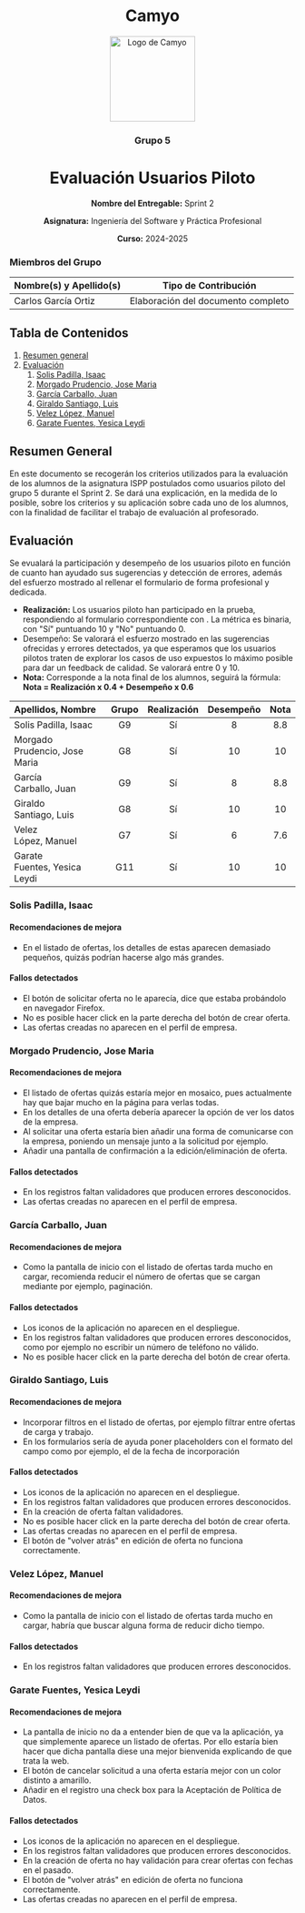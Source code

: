 <h1 align="center">
  Camyo
</h1>

<p align="center">
  <img src="https://i.imgur.com/C72nY4p.png" alt="Logo de Camyo" width="150">
</p>

<h3 align="center">
  <strong>Grupo 5</strong>
</h3>

<h1 align="center">
  <strong>Evaluación Usuarios Piloto</strong>
</h1>

<p align="center">
  <strong>Nombre del Entregable:</strong> Sprint 2
</p>
<p align="center">
  <strong>Asignatura:</strong> Ingeniería del Software y Práctica Profesional  
</p>
<p align="center">
  <strong>Curso:</strong> 2024-2025  
</p>

### Miembros del Grupo

| Nombre(s) y Apellido(s) | Tipo de Contribución               |
| ----------------------- | ----------------------------------- |
| Carlos García Ortiz    | Elaboración del documento completo |

## Tabla de Contenidos

1. [Resumen general](#Resumen-General)
2. [Evaluación](#Evaluación)
   1. [Solis Padilla, Isaac](#Solis-Padilla,-Isaac)
   2. [Morgado Prudencio, Jose Maria](#Morgado-Prudencio,-Jose-Maria)
   3. [García Carballo, Juan](#García-Carballo,-Juan)
   4. [Giraldo Santiago, Luis](#Giraldo-Santiago,-Luis)
   5. [Velez López, Manuel](#Velez-López,-Manuel)
   6. [Garate Fuentes, Yesica Leydi](#Garate-Fuentes,-Yesica-Leydi)

## **Resumen General**

En este documento se recogerán los criterios utilizados para la evaluación de los alumnos de la asignatura ISPP postulados como usuarios piloto del grupo 5 durante el Sprint 2. Se dará una explicación, en la medida de lo posible, sobre los criterios y su aplicación sobre cada uno de los alumnos, con la finalidad de facilitar el trabajo de evaluación al profesorado.

## Evaluación

Se evualará la participación y desempeño de los usuarios piloto en función de cuanto han ayudado sus sugerencias y detección de errores, además del esfuerzo mostrado al rellenar el formulario de forma profesional y dedicada.

- **Realización:** Los usuarios piloto han participado en la prueba, respondiendo al formulario correspondiente con . La métrica es binaria, con "Sí" puntuando 10 y "No" puntuando 0.
- Desempeño: Se valorará el esfuerzo mostrado en las sugerencias ofrecidas y errores detectados, ya que esperamos que los usuarios pilotos traten de explorar los casos de uso expuestos lo máximo posible para dar un feedback de calidad. Se valorará entre 0 y 10.
- **Nota:** Corresponde a la nota final de los alumnos, seguirá la fórmula: **Nota = Realización x 0.4 + Desempeño x 0.6**

| Apellidos, Nombre              | Grupo | Realización | Desempeño | Nota |
| :----------------------------- | :---: | :----------: | :--------: | :--: |
| Solis Padilla, Isaac           |  G9  |     Sí     |     8     | 8.8 |
| Morgado Prudencio, Jose Maria |  G8  |     Sí     |     10     |  10  |
| García Carballo, Juan        |  G9  |     Sí     |     8     | 8.8 |
| Giraldo Santiago, Luis        |  G8  |     Sí     |     10     |  10  |
| Velez López, Manuel          |  G7  |     Sí     |     6     | 7.6 |
| Garate Fuentes, Yesica Leydi  |  G11  |     Sí     |     10     |  10  |

### Solis Padilla, Isaac

#### Recomendaciones de mejora

- En el listado de ofertas, los detalles de estas aparecen demasiado pequeños, quizás podrían hacerse algo más grandes.

#### Fallos detectados

- El botón de solicitar oferta no le aparecía, dice que estaba probándolo en navegador Firefox.
- No es posible hacer click en la parte derecha del botón de crear oferta.
- Las ofertas creadas no aparecen en el perfil de empresa.

### Morgado Prudencio, Jose Maria

#### Recomendaciones de mejora

- El listado de ofertas quizás estaría mejor en mosaico, pues actualmente hay que bajar mucho en la página para verlas todas.
- En los detalles de una oferta debería aparecer la opción de ver los datos de la empresa.
- Al solicitar una oferta estaría bien añadir una forma de comunicarse con la empresa, poniendo un mensaje junto a la solicitud por ejemplo.
- Añadir una pantalla de confirmación a la edición/eliminación de oferta.

#### Fallos detectados

- En los registros faltan validadores que producen errores desconocidos.
- Las ofertas creadas no aparecen en el perfil de empresa.

### García Carballo, Juan

#### Recomendaciones de mejora

- Como la pantalla de inicio con el listado de ofertas tarda mucho en cargar, recomienda reducir el número de ofertas que se cargan mediante por ejemplo, paginación.

#### Fallos detectados

- Los iconos de la aplicación no aparecen en el despliegue.
- En los registros faltan validadores que producen errores desconocidos, como por ejemplo no escribir un número de teléfono no válido.
- No es posible hacer click en la parte derecha del botón de crear oferta.

### Giraldo Santiago, Luis

#### Recomendaciones de mejora

- Incorporar filtros en el listado de ofertas, por ejemplo filtrar entre ofertas de carga y trabajo.
- En los formularios sería de ayuda poner placeholders con el formato del campo como por ejemplo, el de la fecha de incorporación

#### Fallos detectados

- Los iconos de la aplicación no aparecen en el despliegue.
- En los registros faltan validadores que producen errores desconocidos.
- En la creación de oferta faltan validadores.
- No es posible hacer click en la parte derecha del botón de crear oferta.
- Las ofertas creadas no aparecen en el perfil de empresa.
- El botón de "volver atrás" en edición de oferta no funciona correctamente.

### Velez López, Manuel

#### Recomendaciones de mejora

- Como la pantalla de inicio con el listado de ofertas tarda mucho en cargar, habría que buscar alguna forma de reducir dicho tiempo.

#### Fallos detectados

- En los registros faltan validadores que producen errores desconocidos.

### Garate Fuentes, Yesica Leydi

#### Recomendaciones de mejora

- La pantalla de inicio no da a entender bien de que va la aplicación, ya que simplemente aparece un listado de ofertas. Por ello estaría bien hacer que dicha pantalla diese una mejor bienvenida explicando de que trata la web.
- El botón de cancelar solicitud a una oferta estaría mejor con un color distinto a amarillo.
- Añadir en el registro una check box para la Aceptación de Política de Datos.

#### Fallos detectados

- Los iconos de la aplicación no aparecen en el despliegue.
- En los registros faltan validadores que producen errores desconocidos.
- En la creación de oferta no hay validación para crear ofertas con fechas en el pasado.
- El botón de "volver atrás" en edición de oferta no funciona correctamente.
- Las ofertas creadas no aparecen en el perfil de empresa.
